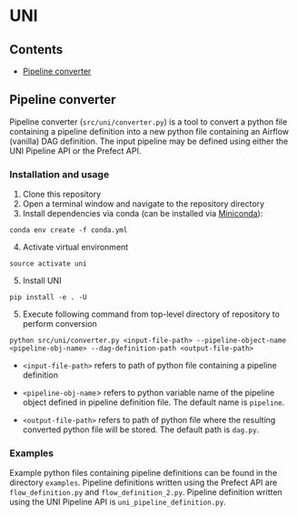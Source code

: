 # UNI

## Contents

- [Pipeline converter](#converter)

<a name="converter"></a>
## Pipeline converter

Pipeline converter (`src/uni/converter.py`) is a tool to convert a python file containing a pipeline definition into a new python file containing an Airflow (vanilla) DAG definition. The input pipeline may be defined using either the UNI Pipeline API or the Prefect API.

### Installation and usage

1. Clone this repository
2. Open a terminal window and navigate to the repository directory
3. Install dependencies via conda (can be installed via [Miniconda](https://docs.conda.io/en/latest/miniconda.html)):
```
conda env create -f conda.yml
```
4. Activate virtual environment
```
source activate uni
```
5. Install UNI
```
pip install -e . -U
```
5. Execute following command from top-level directory of repository to perform conversion
```
python src/uni/converter.py <input-file-path> --pipeline-object-name <pipeline-obj-name> --dag-definition-path <output-file-path>
```

- `<input-file-path>` refers to path of python file containing a pipeline definition

- `<pipeline-obj-name`> refers to python variable name of the pipeline object defined in pipeline definition file. The default name is `pipeline`.

- `<output-file-path>` refers to path of python file where the resulting converted python file will be stored. The default path is `dag.py`.

### Examples

Example python files containing pipeline definitions can be found in the directory `examples`. Pipeline definitions written using the Prefect API are `flow_definition.py` and `flow_definition_2.py`. Pipeline definition written using the UNI Pipeline API is `uni_pipeline_definition.py`.